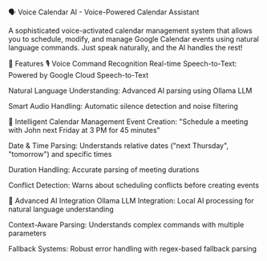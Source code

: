 ﻿🗣️ Voice Calendar AI - Voice-Powered Calendar Assistant


A sophisticated voice-activated calendar management system that allows you to schedule, modify, and manage Google Calendar events using natural language commands. Just speak naturally, and the AI handles the rest!

🌟 Features
🎙️ Voice Command Recognition
Real-time Speech-to-Text: Powered by Google Cloud Speech-to-Text

Natural Language Understanding: Advanced AI parsing using Ollama LLM

Smart Audio Handling: Automatic silence detection and noise filtering

📅 Intelligent Calendar Management
Event Creation: "Schedule a meeting with John next Friday at 3 PM for 45 minutes"

Date & Time Parsing: Understands relative dates ("next Thursday", "tomorrow") and specific times

Duration Handling: Accurate parsing of meeting durations

Conflict Detection: Warns about scheduling conflicts before creating events

🤖 Advanced AI Integration
Ollama LLM Integration: Local AI processing for natural language understanding

Context-Aware Parsing: Understands complex commands with multiple parameters

Fallback Systems: Robust error handling with regex-based fallback parsing

